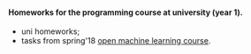 #### Homeworks for the programming course at university (year 1).

* uni homeworks;
* tasks from spring'18 [open machine learning course](https://github.com/Yorko/mlcourse_open).

